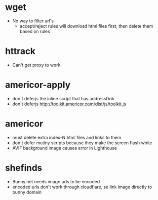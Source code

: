 # wget

- No way to filter url's
    - accept/reject rules will download html files first, then delete them based on rules

# httrack

- Can't get proxy to work

# americor-apply

- don't deferjs the inline script that has addressDob
- don't deferjs http://toolkit.americor.com/dist/js/toolkit.js

# americor

- must delete extra index-N.html files and links to them
- don't defer mutiny scripts because they make the screen flash white
- AVIF background image causes error in Lighthouse

# shefinds

- Bunny.net needs image urls to be encoded
- encoded urls don't work through cloudflare, so link image directly to bunny domain